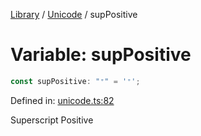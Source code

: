 <!-- markdownlint-disable -->
<!-- cspell: disable -->
[Library](../index.md) / [Unicode](./index.md) / supPositive

# Variable: supPositive

```ts
const supPositive: "⁺" = '⁺';
```

Defined in: [unicode.ts:82](https://github.com/technobuddha/library/blob/main/src/unicode.ts#L82)

Superscript Positive


